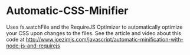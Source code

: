 Automatic-CSS-Minifier
======================

Uses fs.watchFile and the RequireJS Optimizer to automatically optimize your CSS upon changes to the files.
See the article and video about this code at http://www.joezimjs.com/javascript/automatic-minification-with-node-js-and-requirejs